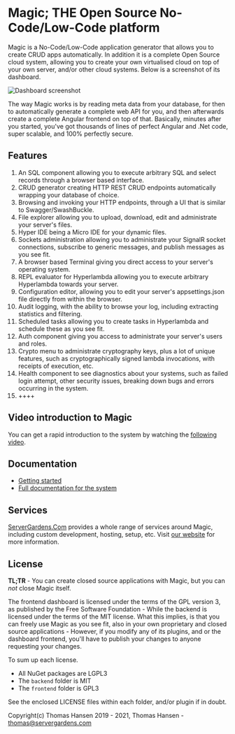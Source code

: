 
# Magic; THE Open Source No-Code/Low-Code platform

Magic is a No-Code/Low-Code application generator that allows you to create CRUD apps automatically.
In addition it is a complete Open Source cloud system, allowing you to create your own virtualised
cloud on top of your own server, and/or other cloud systems. Below is a screenshot of its dashboard.

![Dashboard screenshot](https://servergardens.com/wp-content/uploads/2021/08/low-code-screenshot.png)

The way Magic works is by reading meta data from your database, for then to automatically generate a
complete web API for you, and then afterwards create a complete Angular frontend on top of that.
Basically, minutes after you started, you've got thousands of lines of perfect Angular and .Net code,
super scalable, and 100% perfectly secure.

## Features

1. An SQL component allowing you to execute arbitrary SQL and select records through a browser based interface.
2. CRUD generator creating HTTP REST CRUD endpoints automatically wrapping your database of choice.
3. Browsing and invoking your HTTP endpoints, through a UI that is similar to Swagger/SwashBuckle.
4. File explorer allowing you to upload, download, edit and administrate your server's files.
5. Hyper IDE being a Micro IDE for your dynamic files.
6. Sockets administration allowing you to administrate your SignalR socket connections, subscribe to generic messages, and publish messages as you see fit.
7. A browser based Terminal giving you direct access to your server's operating system.
8. REPL evaluator for Hyperlambda allowing you to execute arbitrary Hyperlambda towards your server.
9. Configuration editor, allowing you to edit your server's appsettings.json file directly from within the browser.
10. Audit logging, with the ability to browse your log, including extracting statistics and filtering.
11. Scheduled tasks allowing you to create tasks in Hyperlambda and schedule these as you see fit.
12. Auth component giving you access to administrate your server's users and roles.
13. Crypto menu to administrate cryptography keys, plus a lot of unique features, such as cryptographically signed lambda invocations, with receipts of execution, etc.
14. Health component to see diagnostics about your systems, such as failed login attempt, other security issues, breaking down bugs and errors occurring in the system.
15. ++++

## Video introduction to Magic

You can get a rapid introduction to the system by watching the [following video](https://www.youtube.com/watch?v=1Wmp5QJCnmM).

## Documentation

* [Getting started](https://servergardens.com/get-started/)
* [Full documentation for the system](https://polterguy.github.io/documentation/)

## Services

[ServerGardens.Com](https://servergardens.com/) provides a whole range of services around Magic,
including custom development, hosting, setup, etc. Visit [our website](https://servergardens.com/)
for more information.

## License

**TL;TR** - You can create closed source applications with Magic, but you can _not_ close Magic itself.

The frontend dashboard is licensed under the terms of the GPL version 3, as published by the Free Software Foundation -
While the backend is licensed under the terms of the MIT license. What this implies, is that you can freely use Magic
as you see fit, also in your own proprietary and closed source applications - However, if you modify any of its plugins,
and or the dashboard frontend, you'll have to publish your changes to anyone requesting your changes.

To sum up each license.

* All NuGet packages are LGPL3
* The `backend` folder is MIT
* The `frontend` folder is GPL3

See the enclosed LICENSE files within each folder, and/or plugin if in doubt.

Copyright(c) Thomas Hansen 2019 - 2021, Thomas Hansen - thomas@servergardens.com
